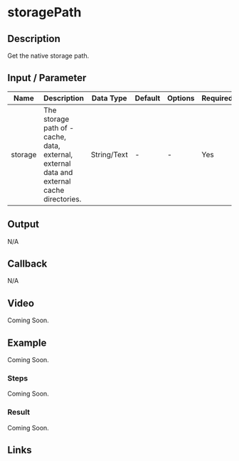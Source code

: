 # storagePath

## Description

Get the native storage path.

## Input / Parameter

| Name | Description | Data Type | Default | Options | Required |
| ------ | ------ | ------ | ------ | ------ | ------ |
| storage | The storage path of -cache, data, external, external data and external cache directories. | String/Text | - | - | Yes |

## Output

N/A

## Callback

N/A

## Video

Coming Soon.

<!-- Format: [![Video]({image-path}?raw=true)]({url-link}) -->

## Example

Coming Soon.

<!-- Share a scenario, like a user requirements. -->

### Steps

Coming Soon.

<!-- Show the steps and share some screenshots.

1. .....

Format: ![]({image-path}?raw=true) -->

### Result

Coming Soon.

<!-- Explain the output.

Format: ![]({image-path}?raw=true) -->

## Links